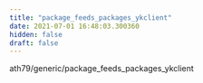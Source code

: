 ```yaml
---
title: "package_feeds_packages_ykclient"
date: 2021-07-01 16:48:03.300360
hidden: false
draft: false
---
```


ath79/generic/package_feeds_packages_ykclient

